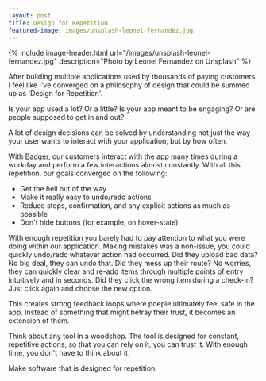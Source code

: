 ```yaml
---
layout: post
title: Design for Repetition
featured-image: images/unsplash-leonel-fernandez.jpg
---
```


{% include image-header.html url="/images/unsplash-leonel-fernandez.jpg" description="Photo by Leonel Fernandez on Unsplash" %}

After building multiple applications used by thousands of paying customers I feel like I've converged on a philosophy of design that could be summed up as 'Design for Repetition'.

Is your app used a lot? Or a little? Is your app meant to be engaging? Or are people supposed to get in and out?

A lot of design decisions can be solved by understanding not just the way your user wants to interact with your application, but by how often.

With [Badger](https://www.badgermapping.com/), our customers interact with the app many times during a workday and perform a few interactions almost constantly. With all this repetition, our goals converged on the following:
- Get the hell out of the way
- Make it really easy to undo/redo actions
- Reduce steps, confirmation, and any explicit actions as much as possible
- Don't hide buttons (for example, on hover-state)

With enough repetition you barely had to pay attention to what you were doing within our application. Making mistakes was a non-issue, you could quickly undo/redo whatever action had occurred. Did they upload bad data? No big deal, they can undo that. Did they mess up their route? No worries, they can quickly clear and re-add items through multiple points of entry intuitively and in seconds. Did they click the wrong item during a check-in? Just click again and choose the new option.

This creates strong feedback loops where poeple ultimately feel safe in the app. Instead of something that might betray their trust, it becomes an extension of them.

Think about any tool in a woodshop. The tool is designed for constant, repetitive actions, so that you can rely on it, you can trust it. With enough time, you don't have to think about it.

Make software that is designed for repetition. 